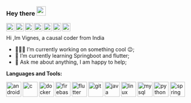 ### Hey there <img src="https://media.giphy.com/media/hvRJCLFzcasrR4ia7z/giphy.gif" width="25px">

<a href="https://twitter.com/victor_gpz">
  <img align="left" alt="victor  | Twitter" width="22px" src="https://cdn.jsdelivr.net/npm/simple-icons@v3/icons/twitter.svg" />
</a>

<a href="https://www.linkedin.com/in/vic7z/">
  <img align="left" alt="victors's LinkdeIN" width="22px" src="https://cdn.jsdelivr.net/npm/simple-icons@v3/icons/linkedin.svg" />
</a>

<a href="https://t.me/victor_gpz">
  <img align="left" alt="victors's Telegram" width="22px" src="https://cdn.jsdelivr.net/npm/simple-icons@v3/icons/telegram.svg" />
</a>

<a href="https://www.instagram.com/mutated.potato/">
  <img align="left" alt="victors's Instagram" width="22px" src="https://cdn.jsdelivr.net/npm/simple-icons@v3/icons/instagram.svg" />
</a>

<a href="https://www.reddit.com/user/victor_gpz/">
  <img align="left" alt="victors's Reddit" width="22px" src="https://cdn.jsdelivr.net/npm/simple-icons@v3/icons/reddit.svg" />
</a>

<a href="https://open.spotify.com/user/victor_gpz">
  <img align="left" alt="victors's Spotify" width="22px" src="https://cdn.jsdelivr.net/npm/simple-icons@3.6.0/icons/spotify.svg" />
</a>


<a href="https://stackoverflow.com/users/9662165/victor-vs">
  <img align="left" alt="victors's Spotify" width="22px" src="https://cdn.jsdelivr.net/npm/simple-icons@3.6.0/icons/stackoverflow.svg" />
</a>

<br />

Hi ,Im Vignes, a causal coder from India 


- 👨🏽‍💻 I’m currently working on something cool :wink:;
- 🌱 I’m currently learning Springboot and flutter; 
- 💬 Ask me about anything, I am happy to help;

**Languages and Tools:** 

<p align="left"><img src="https://devicons.github.io/devicon/devicon.git/icons/android/android-original-wordmark.svg" alt="android" width="40" height="40"/> <img src="https://devicons.github.io/devicon/devicon.git/icons/c/c-original.svg" alt="c" width="40" height="40"/> <img src="https://devicons.github.io/devicon/devicon.git/icons/docker/docker-original-wordmark.svg" alt="docker" width="40" height="40"/> <img src="https://www.vectorlogo.zone/logos/firebase/firebase-icon.svg" alt="firebase" width="40" height="40"/> <img src="https://www.vectorlogo.zone/logos/flutterio/flutterio-icon.svg" alt="flutter" width="40" height="40"/> <img src="https://www.vectorlogo.zone/logos/git-scm/git-scm-icon.svg" alt="git" width="40" height="40"/> <img src="https://devicons.github.io/devicon/devicon.git/icons/java/java-original-wordmark.svg" alt="java" width="40" height="40"/> <img src="https://devicons.github.io/devicon/devicon.git/icons/linux/linux-original.svg" alt="linux" width="40" height="40"/> <img src="https://devicons.github.io/devicon/devicon.git/icons/mysql/mysql-original-wordmark.svg" alt="mysql" width="40" height="40"/> <img src="https://devicons.github.io/devicon/devicon.git/icons/python/python-original.svg" alt="python" width="40" height="40"/> <img src="https://www.vectorlogo.zone/logos/springio/springio-icon.svg" alt="spring" width="40" height="40"/></p>